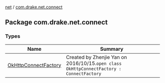 [net](../index.md) / [com.drake.net.connect](./index.md)

## Package com.drake.net.connect

### Types

| Name | Summary |
|---|---|
| [OkHttpConnectFactory](-ok-http-connect-factory/index.md) | Created by Zhenjie Yan on 2016/10/15.`open class OkHttpConnectFactory : ConnectFactory` |
